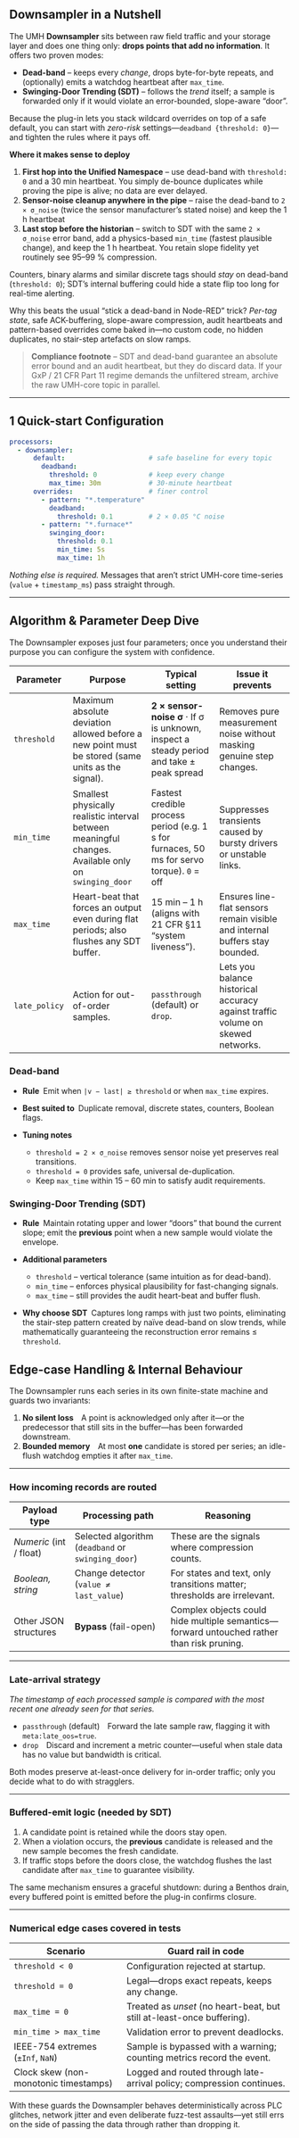 ## Downsampler in a Nutshell

The UMH **Downsampler** sits between raw field traffic and your storage layer and does one thing only: **drops points that add no information**.
It offers two proven modes:

* **Dead-band** – keeps every *change*, drops byte-for-byte repeats, and (optionally) emits a watchdog heartbeat after `max_time`.
* **Swinging-Door Trending (SDT)** – follows the *trend* itself; a sample is forwarded only if it would violate an error-bounded, slope-aware “door”.

Because the plug-in lets you stack wildcard overrides on top of a safe default, you can start with *zero-risk* settings—`deadband {threshold: 0}`—and tighten the rules where it pays off.

**Where it makes sense to deploy**

1. **First hop into the Unified Namespace** – use dead-band with `threshold: 0` and a 30 min heartbeat. You simply de-bounce duplicates while proving the pipe is alive; no data are ever delayed.
2. **Sensor-noise cleanup anywhere in the pipe** – raise the dead-band to `2 × σ_noise` (twice the sensor manufacturer’s stated noise) and keep the 1 h heartbeat
3. **Last stop before the historian** – switch to SDT with the same `2 × σ_noise` error band, add a physics-based `min_time` (fastest plausible change), and keep the 1 h heartbeat. You retain slope fidelity yet routinely see 95–99 % compression.

Counters, binary alarms and similar discrete tags should *stay* on dead-band (`threshold: 0`); SDT’s internal buffering could hide a state flip too long for real-time alerting.

Why this beats the usual “stick a dead-band in Node-RED” trick?
*Per-tag state*, safe ACK-buffering, slope-aware compression, audit heartbeats and pattern-based overrides come baked in—no custom code, no hidden duplicates, no stair-step artefacts on slow ramps.

> **Compliance footnote** – SDT and dead-band guarantee an absolute error bound and an audit heartbeat, but they do discard data.  If your GxP / 21 CFR Part 11 regime demands the unfiltered stream, archive the raw UMH-core topic in parallel.

---

## 1  Quick-start Configuration

```yaml
processors:
  - downsampler:
      default:                     # safe baseline for every topic
        deadband:
          threshold: 0             # keep every change
          max_time: 30m            # 30-minute heartbeat
      overrides:                   # finer control
        - pattern: "*.temperature"
          deadband:
            threshold: 0.1         # 2 × 0.05 °C noise
        - pattern: "*.furnace*"
          swinging_door:
            threshold: 0.1
            min_time: 5s
            max_time: 1h
```

*Nothing else is required.*
Messages that aren’t strict UMH-core time-series (`value` + `timestamp_ms`) pass straight through.

---

## Algorithm & Parameter Deep Dive

The Downsampler exposes just four parameters; once you understand their purpose you can configure the system with confidence.


| Parameter     | Purpose                                                                                          | Typical setting                                                                            | Issue it prevents                                                               |
| ------------- | ------------------------------------------------------------------------------------------------ | ------------------------------------------------------------------------------------------ | ------------------------------------------------------------------------------- |
| `threshold`   | Maximum absolute deviation allowed before a new point must be stored (same units as the signal). | **2 × sensor-noise σ** · If σ is unknown, inspect a steady period and take ± peak spread   | Removes pure measurement noise without masking genuine step changes.            |
| `min_time`    | Smallest physically realistic interval between meaningful changes. Available only on `swinging_door`                               | Fastest credible process period (e.g. 1 s for furnaces, 50 ms for servo torque). `0` = off | Suppresses transients caused by bursty drivers or unstable links.               |
| `max_time`    | Heart-beat that forces an output even during flat periods; also flushes any SDT buffer.          | 15 min – 1 h (aligns with 21 CFR §11 “system liveness”).                                   | Ensures line-flat sensors remain visible and internal buffers stay bounded.     |
| `late_policy` | Action for out-of-order samples.                                                                 | `passthrough` (default) or `drop`.                                                         | Lets you balance historical accuracy against traffic volume on skewed networks. |     |

### Dead-band

* **Rule** Emit when `|v − last| ≥ threshold` or when `max_time` expires.
* **Best suited to** Duplicate removal, discrete states, counters, Boolean flags.
* **Tuning notes**

  * `threshold = 2 × σ_noise` removes sensor noise yet preserves real transitions.
  * `threshold = 0` provides safe, universal de-duplication.
  * Keep `max_time` within 15 – 60 min to satisfy audit requirements.

### Swinging-Door Trending (SDT)

* **Rule** Maintain rotating upper and lower “doors” that bound the current slope; emit the **previous** point when a new sample would violate the envelope.
* **Additional parameters**

  * `threshold` – vertical tolerance (same intuition as for dead-band).
  * `min_time` – enforces physical plausibility for fast-changing signals.
  * `max_time` – still provides the audit heart-beat and buffer flush.
* **Why choose SDT** Captures long ramps with just two points, eliminating the stair-step pattern created by naïve dead-band on slow trends, while mathematically guaranteeing the reconstruction error remains ≤ `threshold`.

## Edge-case Handling & Internal Behaviour

The Downsampler runs each series in its own finite-state machine and guards two invariants:

1. **No silent loss** A point is acknowledged only after it—or the predecessor that still sits in the buffer—has been forwarded downstream.
2. **Bounded memory** At most **one** candidate is stored per series; an idle-flush watchdog empties it after `max_time`.

---

### How incoming records are routed

| Payload type            | Processing path                                    | Reasoning                                                                                 |
| ----------------------- | -------------------------------------------------- | ----------------------------------------------------------------------------------------- |
| *Numeric* (int / float) | Selected algorithm (`deadband` or `swinging_door`) | These are the signals where compression counts.                                           |
| *Boolean, string*       | Change detector (`value ≠ last_value`)             | For states and text, only transitions matter; thresholds are irrelevant.                  |
| Other JSON structures   | **Bypass** (fail-open)                             | Complex objects could hide multiple semantics—forward untouched rather than risk pruning. |

---

### Late-arrival strategy

*The timestamp of each processed sample is compared with the most recent one already seen for that series.*

* `passthrough` (default) Forward the late sample raw, flagging it with `meta:late_oos=true`.
* `drop` Discard and increment a metric counter—useful when stale data has no value but bandwidth is critical.

Both modes preserve at-least-once delivery for in-order traffic; only you decide what to do with stragglers.

---

### Buffered-emit logic (needed by SDT)

1. A candidate point is retained while the doors stay open.
2. When a violation occurs, the **previous** candidate is released and the new sample becomes the fresh candidate.
3. If traffic stops before the doors close, the watchdog flushes the last candidate after `max_time` to guarantee visibility.

The same mechanism ensures a graceful shutdown: during a Benthos drain, every buffered point is emitted before the plug-in confirms closure.

---

### Numerical edge cases covered in tests

| Scenario                              | Guard rail in code                                                     |
| ------------------------------------- | ---------------------------------------------------------------------- |
| `threshold < 0`                       | Configuration rejected at startup.                                     |
| `threshold = 0`                       | Legal—drops exact repeats, keeps any change.                           |
| `max_time = 0`                        | Treated as *unset* (no heart-beat, but still at-least-once buffering). |
| `min_time > max_time`                 | Validation error to prevent deadlocks.                                 |
| IEEE-754 extremes (`±Inf`, `NaN`)     | Sample is bypassed with a warning; counting metrics record the event.  |
| Clock skew (non-monotonic timestamps) | Logged and routed through late-arrival policy; compression continues.  |

With these guards the Downsampler behaves deterministically across PLC glitches, network jitter and even deliberate fuzz-test assaults—yet still errs on the side of passing the data through rather than dropping it.